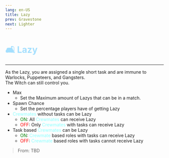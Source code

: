 ```yaml
---
lang: en-US
title: Lazy
prev: Gravestone
next: Lighter
---
```


# <font color=#a4dffe>🛋️ <b>Lazy</b></font> <Badge text="Helpful" type="tip" vertical="middle"/>
---

As the Lazy, you are assigned a single short task and are immune to Warlocks, Puppeteers, and Gangsters.<br>
The Witch can still control you.

* Max
  * Set the Maximum amount of Lazys that can be in a match.
* Spawn Chance
  * Set the percentage players have of getting Lazy
* <font color=#8cffff>Crewmates</font> without tasks can be Lazy 
  * <font color=green>ON</font>: All <font color=#8cffff>Crewmates</font> can receive Lazy
  * <font color=red>OFF</font>: Only <font color=#8cffff>Crewmates</font> with tasks can receive Lazy
* Task based <font color=#8cffff>Crewmates</font> can be Lazy
  * <font color=green>ON</font>: <font color=#8cffff>Crewmate</font> based roles with tasks can receive Lazy
  * <font color=red>OFF</font>: <font color=#8cffff>Crewmate</font> based roles with tasks cannot receive Lazy

> From: TBD